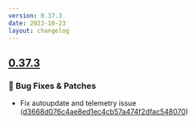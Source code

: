 ```yaml
---
version: 0.37.3
date: 2023-10-23
layout: changelog
---
```

## [0.37.3](#0.37.3)
### 🐛 Bug Fixes & Patches

- Fix autoupdate and telemetry issue ([d3668d076c4ae8ed1ec4cb57a474f2dfac548070](https://github.com/Voxelum/x-minecraft-launcher/commit/d3668d076c4ae8ed1ec4cb57a474f2dfac548070))
